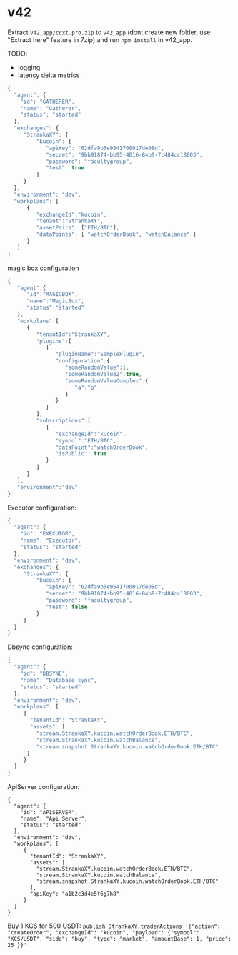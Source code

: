 # v42

Extract `v42_app/ccxt.pro.zip` to `v42_app` (dont create new folder, use "Extract here" feature in 7zip) and run `npm install` in v42_app.

TODO:
- logging
- latency delta metrics

```javascript
{
  "agent": {
    "id": "GATHERER",
    "name": "Gatherer",
    "status": "started"
  },
  "exchanges": {
     "StrankaXY": {
         "kucoin": {
            "apiKey": "62dfa9b5e9541700017de08d",
            "secret": "9bb91874-bb95-4016-84b9-7c484cc18003",
            "password": "facultygroup",
            "test": true
         }
     }
  },
  "environment": "dev",
  "workplans": [
      {
         "exchangeId":"kucoin",
         "tenant":"StrankaXY",
         "assetPairs": ["ETH/BTC"],
         "dataPoints": [ "watchOrderBook", "watchBalance" ]
      }
   ]
}
```

magic box configuration

```javascript
{
   "agent":{
      "id":"MAGICBOX",
      "name":"MagicBox",
      "status":"started"
   },
   "workplans":[
      {
         "tenantId":"StrankaXY",
         "plugins":[
            {
               "pluginName":"SamplePlugin",
               "configuration":{
                  "someRandomValue":1,
                  "someRandomValue2":true,
                  "someRandomValueComplex":{
                     "a":"b"
                  }
               }
            }
         ],
         "subscriptions":[
            {
               "exchangeId":"kucoin",
               "symbol":"ETH/BTC",
               "dataPoint":"watchOrderBook",
               "isPublic": true
            }
         ]
      }
   ],
   "environment":"dev"
}
```

Executor configuration:
```javascript
{
  "agent": {
    "id": "EXECUTOR",
    "name": "Executor",
    "status": "started"
  },
  "environment": "dev",
  "exchanges": {
     "StrankaXY": {
         "kucoin": {
            "apiKey": "62dfa9b5e9541700017de08d",
            "secret": "9bb91874-bb95-4016-84b9-7c484cc18003",
            "password": "facultygroup",
            "test": false
         }
     }
  }
}
```

Dbsync configuration:
```javascript
{
  "agent": {
    "id": "DBSYNC",
    "name": "Database sync",
    "status": "started"
  },
  "environment": "dev",
  "workplans": [
     { 
       "tenantId": "StrankaXY", 
       "assets": [
         "stream.StrankaXY.kucoin.watchOrderBook.ETH/BTC", 
         "stream.StrankaXY.kucoin.watchBalance", 
         "stream.snapshot.StrankaXY.kucoin.watchOrderBook.ETH/BTC"
      ]
     }
  ]
}
```

ApiServer configuration:

```
{
  "agent": {
    "id": "APISERVER",
    "name": "Api Server",
    "status": "started"
  },
  "environment": "dev",
  "workplans": [
     { 
       "tenantId": "StrankaXY", 
       "assets": [
         "stream.StrankaXY.kucoin.watchOrderBook.ETH/BTC", 
         "stream.StrankaXY.kucoin.watchBalance", 
         "stream.snapshot.StrankaXY.kucoin.watchOrderBook.ETH/BTC"
       ],
       "apiKey": "a1b2c3d4e5f6g7h8"
     }
  ]
}
```

Buy 1 KCS for 500 USDT:
`publish StrankaXY.traderActions '{"action": "createOrder", "exchangeId": "kucoin", "payload": {"symbol": "KCS/USDT", "side": "buy", "type": "market", "amountBase": 1, "price": 25 }}'`
